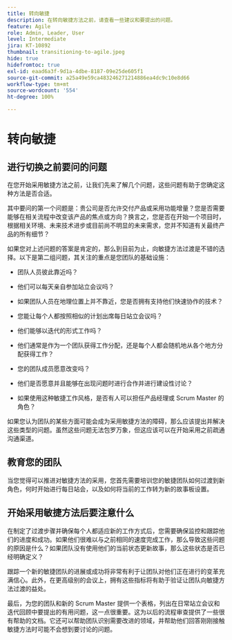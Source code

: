 ```yaml
---
title: 转向敏捷
description: 在转向敏捷方法之前，请查看一些建议和要提出的问题。
feature: Agile
role: Admin, Leader, User
level: Intermediate
jira: KT-10892
thumbnail: transitioning-to-agile.jpeg
hide: true
hidefromtoc: true
exl-id: eaad6a3f-9d1a-4dbe-8187-09e25de605f1
source-git-commit: a25a49e59ca483246271214886ea4dc9c10e8d66
workflow-type: tm+mt
source-wordcount: '554'
ht-degree: 100%

---
```


# 转向敏捷

## 进行切换之前要问的问题

在您开始采用敏捷方法之前，让我们先来了解几个问题，这些问题有助于您确定这种方法是否合适。

其中要问的第一个问题是：贵公司是否允许交付产品或采用功能增量？您是否需要能够在相关流程中改变该产品的焦点或方向？换言之，您是否在开始一个项目时，根据相关环境、未来技术进步或目前尚不明显的未来需求，您并不知道有关最终产品的所有细节？

如果您对上述问题的答案是肯定的，那么到目前为止，向敏捷方法过渡是不错的选择。以下是第二组问题，其关注的重点是您团队的基础设施：

* 团队人员彼此靠近吗？

* 他们可以每天亲自参加站立会议吗？

* 如果团队人员在地理位置上并不靠近，您是否拥有支持他们快速协作的技术？

* 您能让每个人都按照相似的计划出席每日站立会议吗？

* 他们能够以迭代的形式工作吗？

* 他们通常是作为一个团队获得工作分配，还是每个人都会随机地从各个地方分配获得工作？

* 您的团队成员愿意改变吗？

* 他们是否愿意并且能够在出现问题时进行合作并进行建设性讨论？

* 如果使用这种敏捷工作风格，是否有人可以担任产品经理或 Scrum Master 的角色？


如果您认为团队的某些方面可能会成为采用敏捷方法的障碍，那么应该提出并解决这些类型的问题。虽然这些问题无法包罗万象，但这应该可以在开始采用之前疏通沟通渠道。


## 教育您的团队

当您觉得可以推进对敏捷方法的采用，您首先需要培训您的敏捷团队如何过渡到新角色，何时开始进行每日站会，以及如何将当前的工作转为新的故事板设置。


## 开始采用敏捷方法后要注意什么

在制定了过渡步骤并确保每个人都适应新的工作方式后，您需要确保监控和跟踪他们的进度和成功。如果他们很难以与之前相同的速度完成工作，那么导致这些问题的原因是什么？如果团队没有使用他们的当前状态更新故事，那么这些状态是否已经明确定义？

跟踪一个新的敏捷团队的进展或成功将非常有利于让团队对他们正在进行的变革充满信心。此外，在更高级别的会议上，拥有这些指标将有助于验证让团队向敏捷方法过渡的益处。

最后，为您的团队和新的 Scrum Master 提供一个表格，列出在日常站立会议和迭代回顾中要提出的有用问题，这一点很重要。这为以后的流程审查提供了一些很有帮助的文档。它还可以帮助团队识别需要改进的领域，并帮助他们回答刚刚接触敏捷方法时可能不会想到要讨论的问题。
